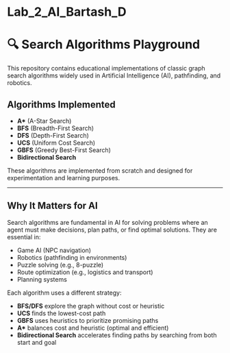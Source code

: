 # Lab_2_AI_Bartash_D

# 🔍 Search Algorithms Playground

This repository contains educational implementations of classic graph search algorithms widely used in Artificial Intelligence (AI), pathfinding, and robotics.

## Algorithms Implemented

- **A\*** (A-Star Search)
- **BFS** (Breadth-First Search)
- **DFS** (Depth-First Search)
- **UCS** (Uniform Cost Search)
- **GBFS** (Greedy Best-First Search)
- **Bidirectional Search**

These algorithms are implemented from scratch and designed for experimentation and learning purposes.

---

## Why It Matters for AI

Search algorithms are fundamental in AI for solving problems where an agent must make decisions, plan paths, or find optimal solutions. They are essential in:

- Game AI (NPC navigation)
- Robotics (pathfinding in environments)
- Puzzle solving (e.g., 8-puzzle)
- Route optimization (e.g., logistics and transport)
- Planning systems

Each algorithm uses a different strategy:
- **BFS/DFS** explore the graph without cost or heuristic
- **UCS** finds the lowest-cost path
- **GBFS** uses heuristics to prioritize promising paths
- **A\*** balances cost and heuristic (optimal and efficient)
- **Bidirectional Search** accelerates finding paths by searching from both start and goal
